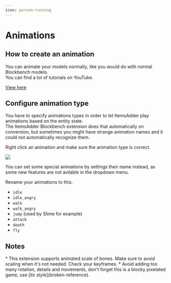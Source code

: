 ```yaml
---
icon: person-running
---
```


# Animations

## How to create an animation

You can animate your models normally, like you would do with normal Blockbench models.\
You can find a lot of tutorials on YouTube.


[View here](https://www.youtube.com/results?search_query=blockbench+animation+tutorial)


## Configure animation type

You have to specify animations types in order to let ItemsAdder play animations based on the entity state.\
The ItemsAdder Blockbench extension does that automatically on conversion, but sometimes you might have strange animation names and it could not automatically recognize them.

Right click an animation and make sure the animation type is correct.

![](<../../../.gitbook/assets/image (101).png>)

You can set some special animations by settings their name instead, as some new features are not avilable in the dropdown menu.

Rename your animations to this.

* `idle`
* `idle_angry`
* `walk`
* `walk_angry`
* `jump` (used by Slime for example)&#x20;
* `attack`
* `death`
* `fly`

## Notes


<Note>
* This extension supports animated scale of bones. Make sure to avoid scaling when it's not needed. Check your keyframes.
* Avoid adding too many rotation, details and movements, don't forget this is a blocky pixelated game, use [its style](broken-reference).
</Note>

